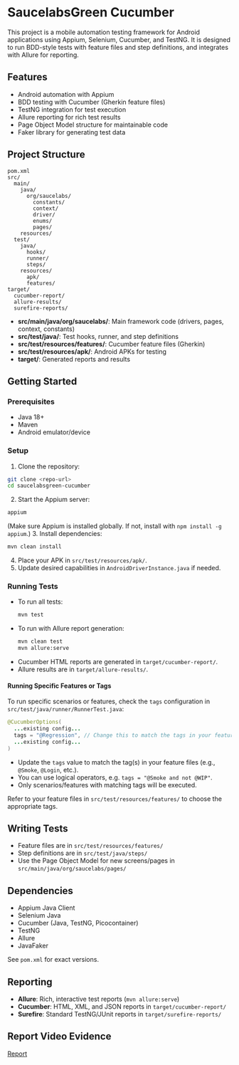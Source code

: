 # SaucelabsGreen Cucumber

This project is a mobile automation testing framework for Android applications using Appium, Selenium, Cucumber, and TestNG. It is designed to run BDD-style tests with feature files and step definitions, and integrates with Allure for reporting.

## Features
- Android automation with Appium
- BDD testing with Cucumber (Gherkin feature files)
- TestNG integration for test execution
- Allure reporting for rich test results
- Page Object Model structure for maintainable code
- Faker library for generating test data

## Project Structure
```
pom.xml
src/
  main/
    java/
      org/saucelabs/
        constants/
        context/
        driver/
        enums/
        pages/
    resources/
  test/
    java/
      hooks/
      runner/
      steps/
    resources/
      apk/
      features/
target/
  cucumber-report/
  allure-results/
  surefire-reports/
```

- **src/main/java/org/saucelabs/**: Main framework code (drivers, pages, context, constants)
- **src/test/java/**: Test hooks, runner, and step definitions
- **src/test/resources/features/**: Cucumber feature files (Gherkin)
- **src/test/resources/apk/**: Android APKs for testing
- **target/**: Generated reports and results

## Getting Started

### Prerequisites
- Java 18+
- Maven
- Android emulator/device

### Setup
1. Clone the repository:
  ```sh
  git clone <repo-url>
  cd saucelabsgreen-cucumber
  ```
2. Start the Appium server:
  ```sh
  appium
  ```
  (Make sure Appium is installed globally. If not, install with `npm install -g appium`.)
3. Install dependencies:
  ```sh
  mvn clean install
  ```
4. Place your APK in `src/test/resources/apk/`.
5. Update desired capabilities in `AndroidDriverInstance.java` if needed.

### Running Tests
- To run all tests:
  ```sh
  mvn test
  ```
- To run with Allure report generation:
  ```sh
  mvn clean test
  mvn allure:serve
  ```
- Cucumber HTML reports are generated in `target/cucumber-report/`.
- Allure results are in `target/allure-results/`.

#### Running Specific Features or Tags
To run specific scenarios or features, check the `tags` configuration in `src/test/java/runner/RunnerTest.java`:

```java
@CucumberOptions(
  ...existing config...
  tags = "@Regression", // Change this to match the tags in your feature files
  ...existing config...
)
```

- Update the `tags` value to match the tag(s) in your feature files (e.g., `@Smoke`, `@Login`, etc.).
- You can use logical operators, e.g. `tags = "@Smoke and not @WIP"`.
- Only scenarios/features with matching tags will be executed.

Refer to your feature files in `src/test/resources/features/` to choose the appropriate tags.

## Writing Tests
- Feature files are in `src/test/resources/features/`
- Step definitions are in `src/test/java/steps/`
- Use the Page Object Model for new screens/pages in `src/main/java/org/saucelabs/pages/`

## Dependencies
- Appium Java Client
- Selenium Java
- Cucumber (Java, TestNG, Picocontainer)
- TestNG
- Allure
- JavaFaker

See `pom.xml` for exact versions.

## Reporting
- **Allure**: Rich, interactive test reports (`mvn allure:serve`)
- **Cucumber**: HTML, XML, and JSON reports in `target/cucumber-report/`
- **Surefire**: Standard TestNG/JUnit reports in `target/surefire-reports/`

## Report Video Evidence
[Report](https://drive.google.com/drive/folders/1pkUcq3b11tRfCJ5-N3yiWkwzpfQuzxEt?usp=sharing)
